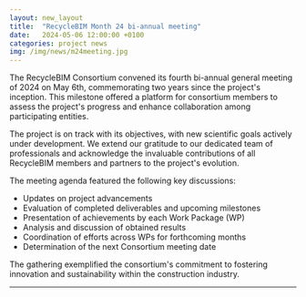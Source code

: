 ```yaml
---
layout: new_layout
title:  "RecycleBIM Month 24 bi-annual meeting"
date:   2024-05-06 12:00:00 +0100 
categories: project news
img: /img/news/m24meeting.jpg
---
```


The RecycleBIM Consortium convened its fourth bi-annual general meeting of 2024 on May 6th, commemorating two years since the project's inception. This milestone offered a platform for consortium members to assess the project's progress and enhance collaboration among participating entities.

The project is on track with its objectives, with new scientific goals actively under development. We extend our gratitude to our dedicated team of professionals and acknowledge the invaluable contributions of all RecycleBIM members and partners to the project's evolution.

The meeting agenda featured the following key discussions:

-	Updates on project advancements
-	Evaluation of completed deliverables and upcoming milestones
-	Presentation of achievements by each Work Package (WP)
-	Analysis and discussion of obtained results
-	Coordination of efforts across WPs for forthcoming months
-	Determination of the next Consortium meeting date

The gathering exemplified the consortium's commitment to fostering innovation and sustainability within the construction industry.

---


